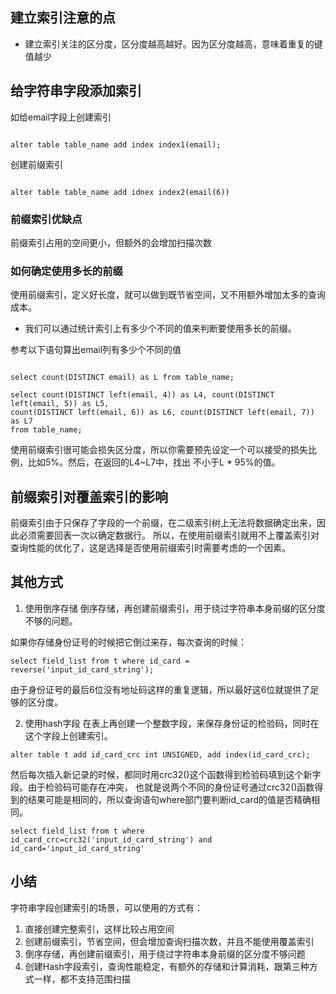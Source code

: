 ## 建立索引注意的点
* 建立索引关注的区分度，区分度越高越好。因为区分度越高，意味着重复的键值越少

## 给字符串字段添加索引
如给email字段上创建索引
```mysql

alter table table_name add index index1(email);
```

创建前缀索引
```mysql

alter table table_name add idnex index2(email(6))

```

### 前缀索引优缺点
前缀索引占用的空间更小，但额外的会增加扫描次数

### 如何确定使用多长的前缀
使用前缀索引，定义好长度，就可以做到既节省空间，又不用额外增加太多的查询成本。

* 我们可以通过统计索引上有多少个不同的值来判断要使用多长的前缀。

参考以下语句算出email列有多少个不同的值
```mysql

select count(DISTINCT email) as L from table_name;

select count(DISTINCT left(email, 4)) as L4, count(DISTINCT left(email, 5)) as L5,
count(DISTINCT left(email, 6)) as L6, count(DISTINCT left(email, 7)) as L7
from table_name;

```

使用前缀索引很可能会损失区分度，所以你需要预先设定一个可以接受的损失比例，比如5%。然后，在返回的L4~L7中，找出
不小于L * 95%的值。

## 前缀索引对覆盖索引的影响
前缀索引由于只保存了字段的一个前缀，在二级索引树上无法将数据确定出来，因此必须需要回表一次以确定数据行。
所以，在使用前缀索引就用不上覆盖索引对查询性能的优化了，这是选择是否使用前缀索引时需要考虑的一个因素。

## 其他方式
1. 使用倒序存储
倒序存储，再创建前缀索引，用于绕过字符串本身前缀的区分度不够的问题。

如果你存储身份证号的时候把它倒过来存，每次查询的时候：

```mysql
select field_list from t where id_card = reverse('input_id_card_string');
```
由于身份证号的最后6位没有地址码这样的重复逻辑，所以最好这6位就提供了足够的区分度。

2. 使用hash字段
在表上再创建一个整数字段，来保存身份证的检验码，同时在这个字段上创建索引。
```mysql
alter table t add id_card_crc int UNSIGNED, add index(id_card_crc);
```
然后每次插入新记录的时候，都同时用crc32()这个函数得到检验码填到这个新字段。由于检验码可能存在冲突，
也就是说两个不同的身份证号通过crc32()函数得到的结果可能是相同的，所以查询语句where部门要判断id_card的值是否精确相同。
```mysql
select field_list from t where id_card_crc=crc32('input_id_card_string') and id_card='input_id_card_string'
```

## 小结
字符串字段创建索引的场景，可以使用的方式有：
1. 直接创建完整索引，这样比较占用空间
2. 创建前缀索引，节省空间，但会增加查询扫描次数，并且不能使用覆盖索引
3. 倒序存储，再创建前缀索引，用于绕过字符串本身前缀的区分度不够问题
4. 创建Hash字段索引，查询性能稳定，有额外的存储和计算消耗，跟第三种方式一样，都不支持范围扫描





